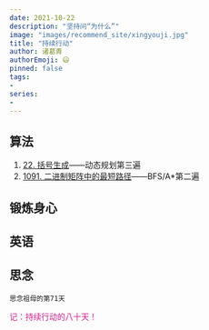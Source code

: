 ```yaml
---
date: 2021-10-22
description: "坚持问“为什么”"
image: "images/recommend_site/xingyouji.jpg"
title: "持续行动"
author: 诸葛青
authorEmoji: 😃
pinned: false
tags:
- 
series:
-
---
```


## 算法
1. [22. 括号生成](https://leetcode-cn.com/problems/generate-parentheses/)——动态规划第三遍
2. [1091. 二进制矩阵中的最短路径](https://leetcode-cn.com/problems/shortest-path-in-binary-matrix/)——BFS/A*第二遍

## 锻炼身心  


## 英语

## 思念
``思念祖母的第71天``


<font color=VioletRed>记：持续行动的八十天！</font>

